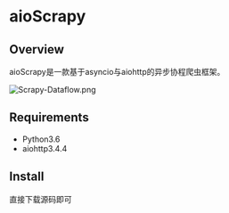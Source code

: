 # aioScrapy
## Overview
aioScrapy是一款基于asyncio与aiohttp的异步协程爬虫框架。

![Scrapy-Dataflow.png](https://i.loli.net/2019/08/16/blNEjKVvZzagfd8.png)

## Requirements

- Python3.6
- aiohttp3.4.4

## Install

直接下载源码即可
